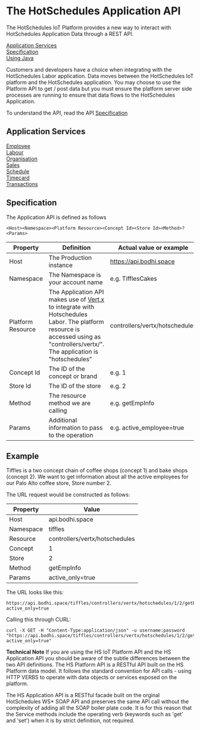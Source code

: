 # The HotSchedules Application API

The HotSchedules IoT Platform provides a new way to interact with HotSchedules Application Data through a REST API.  

[Application Services](https://github.com/bodhi-space/workshops/blob/master/Application/hs_api.md#application-services)   
[Specification](https://github.com/bodhi-space/workshops/blob/master/Application/hs_api.md#specification)   
[Using Java](https://github.com/bodhi-space/workshops/blob/master/Application/hs_using_java.md)   

Customers and developers have a choice when integrating with the HotSchedules Labor application. Data moves between the HotSchedules IoT platform and the HotSchedules application. You may choose to use the Platform API to get / post data but you must ensure the platform server side processes are running to ensure that data flows to the HotSchedules Application.

To understand the API, read the API [Specification](https://github.com/bodhi-space/workshops/blob/master/Application/hs_api.md#specification)

## Application Services

[Employee](https://github.com/bodhi-space/workshops/blob/master/Application/hs_employee.md)  
[Labour](https://github.com/bodhi-space/workshops/blob/master/Application/hs_labour.md)  
[Organisation](https://github.com/bodhi-space/workshops/blob/master/Application/hs_org.md)  
[Sales](https://github.com/bodhi-space/workshops/blob/master/Application/hs_sales.md)  
[Schedule](https://github.com/bodhi-space/workshops/blob/master/Application/hs_schedule.md)  
[Timecard](https://github.com/bodhi-space/workshops/blob/master/Application/hs_timecard.md)  
[Transactions](https://github.com/bodhi-space/workshops/blob/master/Application/hs_transactions.md)  



## Specification



The Application API is defined as follows


````
<Host><Namespace><Platform Resource><Concept Id><Store Id><Method>?<Params>
````

Property | Definition | Actual value or example
------------ | ------------- | ------------
Host | The Production instance  | <https://api.bodhi.space>
Namespace | The Namespace is your account name | e.g. TifflesCakes | 
Platform Resource |  The Application API makes use of [Vert.x](http://vertx.io/) to integrate with Hotschedules Labor. The platform resource is accessed using as "controllers/vertx/". The application is "hotschedules" |   controllers/vertx/hotschedules
Concept Id | The ID of the concept or brand | e.g. 1
Store Id | The ID of the store | e.g. 2
Method | The resource method we are calling | e.g. getEmpInfo
Params | Additional information to pass to the operation | e.g. active_employee=true

 

## Example

Tiffles is a two concept chain of coffee shops (concept 1) and bake shops (concept 2). We want to get information about all the active employees for our Palo Alto coffee store, Store number 2. 

The URL request would be constructed as follows:  

Property | Value 
------------ | -------------  
Host | api.bodhi.space 
Namespace |  tiffles  
Resource | controllers/vertx/hotschedules  
Concept |  1 
Store | 2  
Method | getEmpInfo  
Params | active_only=true  

The URL looks like this:

````
https://api.bodhi.space/tiffles/controllers/vertx/hotschedules/1/2/getEmpInfo?active_only=true
````

Calling this through CURL:

````
curl -X GET -H "Content-Type:application/json" -u username:password 
"https://api.bodhi.space/tiffles/controllers/vertx/hotschedules/1/2/getEmpInfo?active_only=true"
````



**Technical Note**
If you are using the HS IoT Platform API and the HS Application API you should be aware of the subtle differences between the two API definitions. The HS Platform API is a RESTful API built  on the HS Platform data model. It follows the standard convention for API calls - using HTTP VERBS to operate with data objects or services exposed on the platform.

The HS Application API is a RESTful facade built on the orginal HotSchedules WS* SOAP API and preserves the same API call without the complexity of adding all the SOAP boiler plate code. It is for this reason that the Service methods include the operating verb (keywords such as 'get' and 'set') when it is by strict definition, not required.


